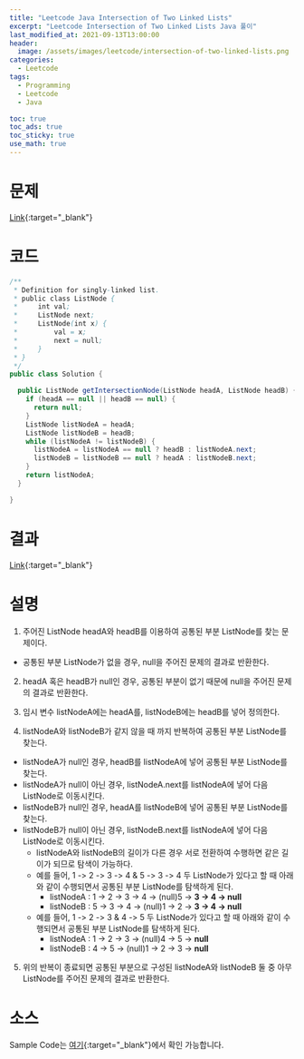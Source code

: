 ```yaml
---
title: "Leetcode Java Intersection of Two Linked Lists"
excerpt: "Leetcode Intersection of Two Linked Lists Java 풀이"
last_modified_at: 2021-09-13T13:00:00
header:
  image: /assets/images/leetcode/intersection-of-two-linked-lists.png
categories:
  - Leetcode
tags:
  - Programming
  - Leetcode
  - Java

toc: true
toc_ads: true
toc_sticky: true
use_math: true
---
```

# 문제
[Link](https://leetcode.com/problems/intersection-of-two-linked-lists/){:target="_blank"}

# 코드
```java
/**
 * Definition for singly-linked list.
 * public class ListNode {
 *     int val;
 *     ListNode next;
 *     ListNode(int x) {
 *         val = x;
 *         next = null;
 *     }
 * }
 */
public class Solution {

  public ListNode getIntersectionNode(ListNode headA, ListNode headB) {
    if (headA == null || headB == null) {
      return null;
    }
    ListNode listNodeA = headA;
    ListNode listNodeB = headB;
    while (listNodeA != listNodeB) {
      listNodeA = listNodeA == null ? headB : listNodeA.next;
      listNodeB = listNodeB == null ? headA : listNodeB.next;
    }
    return listNodeA;
  }

}
```

# 결과
[Link](https://leetcode.com/submissions/detail/553983942/){:target="_blank"}

# 설명
1. 주어진 ListNode headA와 headB를 이용하여 공통된 부분 ListNode를 찾는 문제이다.
- 공통된 부분 ListNode가 없을 경우, null을 주어진 문제의 결과로 반환한다.

2. headA 혹은 headB가 null인 경우, 공통된 부분이 없기 때문에 null을 주어진 문제의 결과로 반환한다.

3. 임시 변수 listNodeA에는 headA를, listNodeB에는 headB를 넣어 정의한다.

4. listNodeA와 listNodeB가 같지 않을 때 까지 반복하여 공통된 부분 ListNode를 찾는다.
- listNodeA가 null인 경우, headB를 listNodeA에 넣어 공통된 부분 ListNode를 찾는다.
- listNodeA가 null이 아닌 경우, listNodeA.next를 listNodeA에 넣어 다음 ListNode로 이동시킨다.
- listNodeB가 null인 경우, headA를 listNodeB에 넣어 공통된 부분 ListNode를 찾는다.
- listNodeB가 null이 아닌 경우, listNodeB.next를 listNodeA에 넣어 다음 ListNode로 이동시킨다.
  - listNodeA와 listNodeB의 길이가 다른 경우 서로 전환하여 수행하면 같은 길이가 되므로 탐색이 가능하다.
  - 예를 들어, 1 -> 2 -> 3 -> 4 & 5 -> 3 -> 4 두 ListNode가 있다고 할 때 아래와 같이 수행되면서 공통된 부분 ListNode를 탐색하게 된다.
    - listNodeA : 1 -> 2 -> 3 -> 4 -> (null)5 -> <b>3 -> 4 -> null</b>
    - listNodeB : 5 -> 3 -> 4 -> (null)1 -> 2 -> <b>3 -> 4 -> null</b>
  - 예를 들어, 1 -> 2 -> 3 & 4 -> 5 두 ListNode가 있다고 할 때 아래와 같이 수행되면서 공통된 부분 ListNode를 탐색하게 된다.
    - listNodeA : 1 -> 2 -> 3 -> (null)4 -> 5 -> <b>null</b>
    - listNodeB : 4 -> 5 -> (null)1 -> 2 -> 3 -> <b>null</b>

5. 위의 반복이 종료되면 공통된 부분으로 구성된 listNodeA와 listNodeB 둘 중 아무 ListNode를 주어진 문제의 결과로 반환한다.

# 소스
Sample Code는 [여기](https://github.com/GracefulSoul/leetcode/blob/master/src/main/java/gracefulsoul/problems/MinStack.java){:target="_blank"}에서 확인 가능합니다.